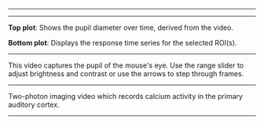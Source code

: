 <div class="acquisition-selector"></div>

<div class="ROI-selector"></div>

<div class="channel-separation-selector"></div>

<div class="motion-corrected-selector"></div>

---

<div class="roi-view"></div>

---

<div class="acquisition-timeseries-view"></div>

**Top plot**: Shows the pupil diameter over time, derived from the video.

**Bottom plot**: Displays the response time series for the selected ROI(s).

---

<div class="acquisition-pupil-video-view"></div>

This video captures the pupil of the mouse's eye. Use the range slider to adjust brightness and contrast or use the arrows to step through frames.

---

<div class="acquisition-two-photon-series-view"></div>

Two-photon imaging video which records calcium activity in the primary auditory cortex.

---

<!-- [Open chat for this session](https://figurl.github.io/dandiset-001256/?p=/chat&nwbUrl={{ nwbUrl }}&nwbPath={{ nwbPath }}) -->
